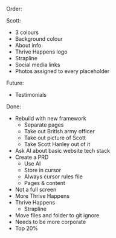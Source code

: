 Order:

Scott:
- 3 colours
- Background colour
- About info
- Thrive Happens logo
- Strapline
- Social media links
- Photos assigned to every placeholder

Future:
- Testimonials

Done:
- Rebuild with new framework
    - Separate pages
    - Take out British army officer
    - Take out picture of Scott
    - Take Scott Hanley out of it
- Ask AI about basic website tech stack
- Create a PRD
    - Use AI
    - Store in cursor
    - Always cursor rules file
    - Pages & content
- Not a full screen
- More Thrive Happens
- Thrive Happens
	- Strapline
- Move files and folder to git ignore
- Needs to be more corporate
- Top 20%